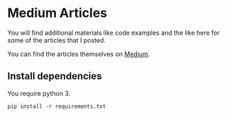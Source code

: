 # Medium Articles

You will find additional materials like code examples and the like here for some of the articles that I posted.

You can find the articles themselves on [Medium](https://medium.com/@oem_83498).

## Install dependencies

You require python 3.

`pip install -r requirements.txt`
